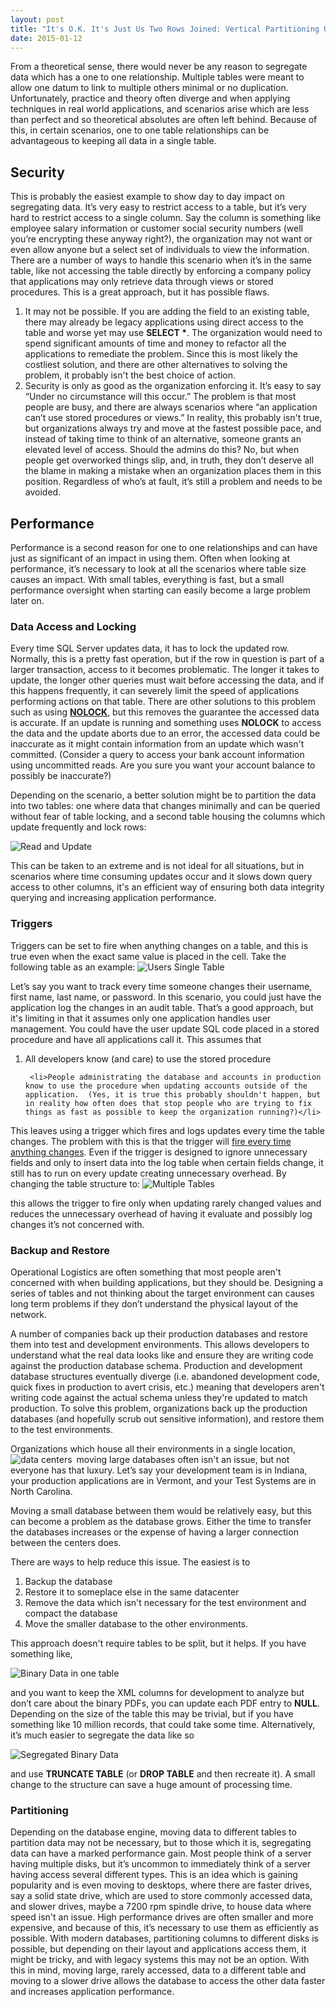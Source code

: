 ```yaml
---
layout: post
title: "It's O.K. It's Just Us Two Rows Joined: Vertical Partitioning Or When a 1x1 Table Relationship Makes Sense"
date: 2015-01-12
---
```


From a theoretical sense, there would never be any reason to segregate data which has a one to one relationship.  Multiple tables were meant to allow one datum to link to multiple others minimal or no duplication.   Unfortunately, practice and theory often diverge and when applying techniques in real world applications, and scenarios arise which are less than perfect and so theoretical absolutes are often left behind.  Because of this, in certain scenarios, one to one table relationships can be advantageous to keeping all data in a single table.  

<h2>Security</h2>

This is probably the easiest example to show day to day impact on segregating data.  It’s very easy to restrict access to a table, but it’s very hard to restrict access to a single column.  Say the column is something like employee salary information or customer social security numbers (well you’re encrypting these anyway right?), the organization may not want or even allow anyone but a select set of individuals to view the information.  There are a number of ways to handle this scenario when it’s in the same table, like not accessing the table directly by enforcing a company policy that applications may only retrieve data through views or stored procedures.  This is a great approach, but it has possible flaws.  
<ol>
<li>It may not be possible.  If you are adding the field to an existing table, there may already be legacy applications using direct access to the table and worse yet may use <strong>SELECT *</strong>. The organization would need to spend significant amounts of time and money to refactor all the applications to remediate the problem.  Since this is most likely the costliest solution, and there are other alternatives to solving the problem, it probably isn't the best choice of action. </li>

<li>Security is only as good as the organization enforcing it.  It’s easy to say “Under no circumstance will this occur.”  The problem is that most people are busy, and there are always scenarios where “an application can’t use stored procedures or views.”  In reality, this probably isn't true, but organizations always try and move at the fastest possible pace, and instead of taking time to think of an alternative, someone grants an elevated level of access.  Should the admins do this? No, but when people get overworked things slip, and, in truth, they don’t deserve all the blame in making a mistake when an organization places them in this position.  Regardless of who’s at fault, it’s still a problem and needs to be avoided. </li>
</ol>

<h2>Performance</h2>
Performance is a second reason for one to one relationships and can have just as significant of an impact in using them.  Often when looking at performance, it’s necessary to look at all the scenarios where table size causes an impact.  With small tables, everything is fast, but a small performance oversight when starting can easily become a large problem later on.  

<h3>Data Access and Locking</h3>
Every time SQL Server updates data, it has to lock the updated row.  Normally, this is a pretty fast operation, but if the row in question is part of a larger transaction, access to it becomes problematic.  The longer it takes to update, the longer other queries must wait before accessing the data, and if this happens frequently, it can severely limit the speed of applications performing actions on that table.  There are other solutions to this problem such as using <strong><a href="http://msdn.microsoft.com/en-us/library/ms187373.aspx" title="NOLOCK" target="_blank">NOLOCK</a></strong>, but this removes the guarantee the accessed data is accurate.  If an update is running and something uses <strong>NOLOCK</strong> to access the data and the update aborts due to an error, the accessed data could be inaccurate as it might contain information from an update which wasn't committed.  (Consider a query to access your bank account information using uncommitted reads.  Are you sure you want your account balance to possibly be inaccurate?)

Depending on the scenario, a better solution might be to partition the data into two tables: one where data that changes minimally and can be queried without fear of table locking, and a second table housing the columns which update frequently and lock rows: 

<img src="https://raw.githubusercontent.com/kemiller2002/StructuredSight/master/OneToOneTable/UpdateAndReadTables.png" alt="Read and Update" />

This can be taken to an extreme and is not ideal for all situations, but in scenarios where time consuming updates occur and it slows down query access to other columns, it's an efficient way of ensuring both data integrity querying and increasing application performance. 

<h3>Triggers</h3>
Triggers can be set to fire when anything changes on a table, and this is true even when the exact same value is placed in the cell.  Take the following table as an example: 

<img src="https://raw.githubusercontent.com/kemiller2002/StructuredSight/master/OneToOneTable/UsersSingleTable.png" alt="Users Single Table" />

Let’s say you want to track every time someone changes their username, first name, last name, or password.  In this scenario, you could just have the application log the changes in an audit table.  That’s a good approach, but it's limiting in that it assumes only one application handles user management.  You could have the user update SQL code placed in a stored procedure and have all applications call it.  This assumes that 
<ol>
     <li>All developers know (and care) to use the stored procedure</li>

     <li>People administrating the database and accounts in production know to use the procedure when updating accounts outside of the application.  (Yes, it is true this probably shouldn't happen, but in reality how often does that stop people who are trying to fix things as fast as possible to keep the organization running?)</li>
</ol>

This leaves using a trigger which fires and logs updates every time the table changes.  The problem with this is that the trigger will <a href="http://structuredsight.com/2014/03/28/you-get-an-update-and-you-get-an-update-and-you-get-an-update/" title="You get an update, and you get an update" target="_blank">fire every time anything changes</a>.  Even if the trigger is designed to ignore unnecessary fields and only to insert data into the log table when certain fields change, it still has to run on every update creating unnecessary overhead.  By changing the table structure to:
<img src="https://raw.githubusercontent.com/kemiller2002/StructuredSight/master/OneToOneTable/UsersMultpleTables.png" alt="Multiple Tables" />

this allows the trigger to fire only when updating rarely changed values and reduces the unnecessary overhead of having it evaluate and possibly log changes it’s not concerned with.

<h3>Backup and Restore</h3>

Operational Logistics are often something that most people aren't concerned with when building applications, but they should be.  Designing a series of tables and not thinking about the target environment can causes long term problems if they don’t understand the physical layout of the network.  

A number of companies back up their production databases and restore them into test and development environments.   This allows developers to understand what the real data looks like and ensure they are writing code against the production database schema.  Production and development database structures eventually diverge (i.e. abandoned development code, quick fixes in production to avert crisis, etc.) meaning that developers aren't writing code against the actual schema unless they're updated to match production.  To solve this problem, organizations back up the production databases (and hopefully scrub out sensitive information), and restore them to the test environments.  

Organizations which house all their environments in a single location, moving large databases often isn't an issue, <img src="https://raw.githubusercontent.com/kemiller2002/StructuredSight/master/OneToOneTable/MapMultipleDataCenters.png" alt="data centers" align="left" style="padding-right: 4px"/> but not everyone has that luxury.  Let’s say your development team is in Indiana, your production applications are in Vermont, and your Test Systems are in North Carolina.  

Moving a small database between them would be relatively easy, but this can become a problem as the database grows.  Either the time to transfer the databases increases or the expense of having a larger connection between the centers does.  

There are ways to help reduce this issue.  The easiest is to 

<ol>
<li>Backup the database </li>
<li>Restore it to someplace else in the same datacenter</li>
<li>Remove the data which isn't necessary for the test environment and compact the database</li>
<li>Move the smaller database to the other environments.</li>
</ol>

This approach doesn't require tables to be split, but it helps.  If you have something like, 

<img src="https://raw.githubusercontent.com/kemiller2002/StructuredSight/master/OneToOneTable/BinaryDataOneTable.png" alt="Binary Data in one table" />

and you want to keep the XML columns for development to analyze but don’t care about the binary PDFs, you can update each PDF entry to <strong>NULL</strong>.  Depending on the size of the table this may be trivial, but if you have something like 10 million records, that could take some time.   Alternatively, it’s much easier to segregate the data like so 

<img src="https://raw.githubusercontent.com/kemiller2002/StructuredSight/master/OneToOneTable/SplitTablesDataEntry.png" alt="Segregated Binary Data" />

and use <strong>TRUNCATE TABLE</strong> (or <strong>DROP TABLE</strong> and then recreate it).  A small change to the structure can save a huge amount of processing time.

<h3>Partitioning</h3>

Depending on the database engine, moving data to different tables to partition data may not be necessary, but to those which it is, segregating data can have a marked performance gain.  Most people think of a server having multiple disks, but it’s uncommon to immediately think of a server having access several different types.  This is an idea which is gaining popularity and is even moving to desktops, where there are faster drives, say a solid state drive, which are used to store commonly accessed data, and slower drives, maybe a 7200 rpm spindle drive, to house data where speed isn't an issue.  High performance drives are often smaller and more expensive, and because of this, it’s necessary to use them as efficiently as possible.  With modern databases, partitioning columns to different disks is possible, but depending on their layout and applications access them, it might be tricky, and with legacy systems this may not be an option.  With this in mind, moving large, rarely accessed, data to a different table and moving to a slower drive allows the database to access the other data faster and increases application performance.
